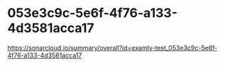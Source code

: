 # 053e3c9c-5e6f-4f76-a133-4d3581acca17
https://sonarcloud.io/summary/overall?id=examly-test_053e3c9c-5e6f-4f76-a133-4d3581acca17

